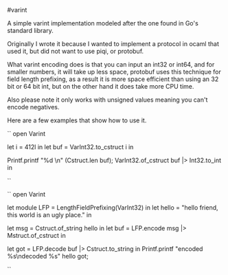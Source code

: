 #varint

A simple varint implementation modeled after the one found in Go's standard library.


Originally I wrote it because I wanted to implement a protocol in ocaml that used it, but did not want to use piqi, or protobuf. 

What varint encoding does is that you can input an int32 or int64, and for smaller numbers, it will take up less space, protobuf uses this technique for field length prefixing,  as a result it is more space efficient than using an 32 bit or 64 bit int, but on the other hand it does take more CPU time.




Also please note it only works with unsigned values meaning you can't encode negatives.


Here are a few examples that show how to use it.  

``
open Varint

let i = 412l in
let buf = VarInt32.to_cstruct i in

Printf.printf "%d \n" (Cstruct.len buf);
VarInt32.of_cstruct buf |> Int32.to_int in


``





``
open Varint

let module LFP = LengthFieldPrefixing(VarInt32) in
let hello = "hello friend, this world is an ugly place." in


let msg = Cstruct.of_string hello in 
let buf = LFP.encode msg |> Mstruct.of_cstruct in

let got = LFP.decode buf |> Cstruct.to_string in
Printf.printf "encoded %s\ndecoded %s" hello got;  

``